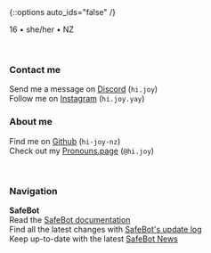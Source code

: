 <link href="style.css" rel="stylesheet">
<link rel="shortcut icon" type="image/x-icon" href="SafeBot/icon.ico">
{::options auto_ids="false" /}

16 • she/her • NZ 

<br>

<h3>Contact me</h3>

Send me a message on [Discord](https://discord.com/users/524064761525305344) (`hi.joy`) <br>
Follow me on [Instagram](https://www.instagram.com/hi.joy.yay/) (`hi.joy.yay`)

<h3>About me</h3>

Find me on [Github](https://github.com/hi-joy-nz) (`hi-joy-nz`) <br>
Check out my [Pronouns.page](https://en.pronouns.page/@hi.joy) (`@hi.joy`)

<br>

<h3>Navigation</h3>

<b>SafeBot</b> <br>
Read the [SafeBot documentation](https://hi-joy-nz.github.io/SafeBot/Docs) <br>
Find all the latest changes with [SafeBot's update log](https://hi-joy-nz.github.io/SafeBot/Updates) <br>
Keep up-to-date with the latest [SafeBot News](https://hi-joy-nz.github.io/SafeBot/News)